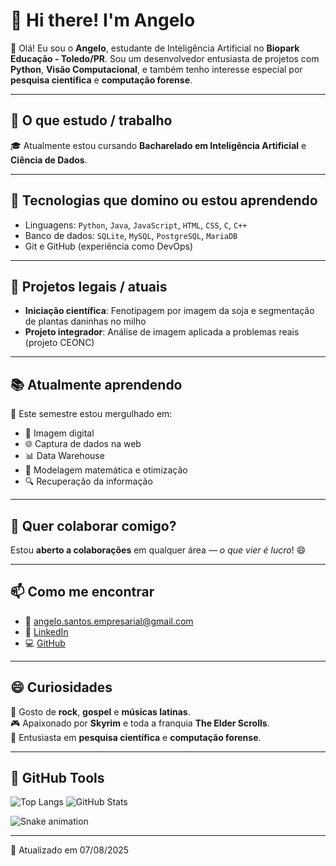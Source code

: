 # 👋 Hi there! I'm Angelo

🤖 Olá! Eu sou o **Angelo**, estudante de Inteligência Artificial no **Biopark Educação - Toledo/PR**. Sou um desenvolvedor entusiasta de projetos com **Python**, **Visão Computacional**, e também tenho interesse especial por **pesquisa científica** e **computação forense**.

---

## 🧠 O que estudo / trabalho

🎓 Atualmente estou cursando **Bacharelado em Inteligência Artificial** e **Ciência de Dados**.

---

## 🚀 Tecnologias que domino ou estou aprendendo

- Linguagens: `Python`, `Java`, `JavaScript`, `HTML`, `CSS`, `C`, `C++`
- Banco de dados: `SQLite`, `MySQL`, `PostgreSQL`, `MariaDB`
- Git e GitHub (experiência como DevOps)

---

## 🔭 Projetos legais / atuais

- **Iniciação científica**: Fenotipagem por imagem da soja e segmentação de plantas daninhas no milho
- **Projeto integrador**: Análise de imagem aplicada a problemas reais (projeto CEONC)

---

## 📚 Atualmente aprendendo

📌 Este semestre estou mergulhado em:

- 📸 Imagem digital
- 🌐 Captura de dados na web
- 📊 Data Warehouse
- 🧮 Modelagem matemática e otimização
- 🔍 Recuperação da informação

---

## 🤝 Quer colaborar comigo?

Estou **aberto a colaborações** em qualquer área — _o que vier é lucro_! 😄

---

## 📫 Como me encontrar

- 📧 angelo.santos.empresarial@gmail.com  
- 🔗 [LinkedIn](https://www.linkedin.com/in/angelo-gabriel-8aaaa1321/)  
- 💻 [GitHub](https://github.com/angelogabriel)

---

## 😄 Curiosidades

🎸 Gosto de **rock**, **gospel** e **músicas latinas**.  
🎮 Apaixonado por **Skyrim** e toda a franquia **The Elder Scrolls**.  
🔬 Entusiasta em **pesquisa científica** e **computação forense**.

---

## 🧰 GitHub Tools

![Top Langs](https://github-readme-stats.vercel.app/api/top-langs/?username=AngeloDev-New/&layout=compact&theme=dracula)
![GitHub Stats](https://github-readme-stats.vercel.app/api?username=AngeloDev-New&show_icons=true&theme=dracula)

![Snake animation](https://github.com/AngeloDev-New/AngeloDev-New/blob/output/github-contribution-grid-snake.svg)

---

📅 Atualizado em 07/08/2025
